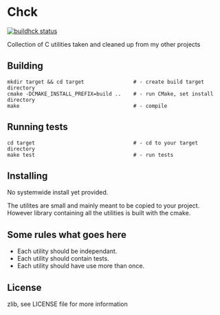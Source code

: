 # Chck
[![buildhck status](http://cloudef.eu:9001/build/chck/master/linux%20x86_64/build-status.png)](#)

Collection of C utilities taken and cleaned up from my other projects

## Building

    mkdir target && cd target                # - create build target directory
    cmake -DCMAKE_INSTALL_PREFIX=build ..    # - run CMake, set install directory
    make                                     # - compile

## Running tests

    cd target                                # - cd to your target directory
    make test                                # - run tests

## Installing

No systemwide install yet provided.

The utilites are small and mainly meant to be copied to your project.
However library containing all the utilities is built with the cmake.

## Some rules what goes here
* Each utility should be independant.
* Each utility should contain tests.
* Each utility should have use more than once.

## License

zlib, see LICENSE file for more information
